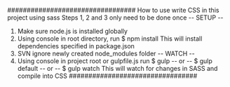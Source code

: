 #################################
How to use write CSS in this project using sass
Steps 1, 2 and 3 only need to be done once
-- SETUP --
1. Make sure node.js is installed globally
2. Using console in root directory, run
	 $ npm install
	 This will install dependencies specified in package.json
3. SVN ignore newly created node_modules folder
-- WATCH --
4. Using console in project root or gulpfile.js run
	 $ gulp 
	 -- or --
	 $ gulp default
	 -- or --
	 $ gulp watch
	 This will watch for changes in SASS and compile into CSS
#################################